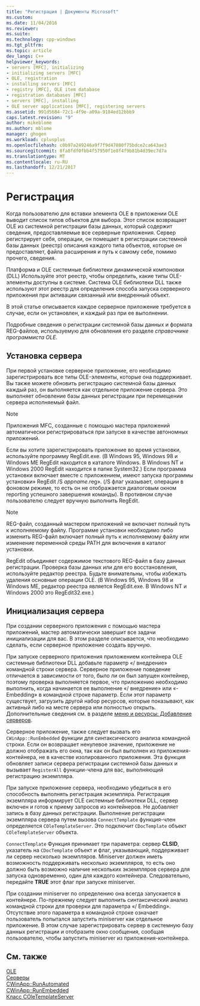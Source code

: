 ```yaml
---
title: "Регистрация | Документы Microsoft"
ms.custom: 
ms.date: 11/04/2016
ms.reviewer: 
ms.suite: 
ms.technology: cpp-windows
ms.tgt_pltfrm: 
ms.topic: article
dev_langs: C++
helpviewer_keywords:
- servers [MFC], initializing
- initializing servers [MFC]
- OLE, registration
- installing servers [MFC]
- registry [MFC], OLE item database
- registration databases [MFC]
- servers [MFC], installing
- OLE server applications [MFC], registering servers
ms.assetid: 991d5684-72c1-4f9e-a09a-9184ed12bbb9
caps.latest.revision: "9"
author: mikeblome
ms.author: mblome
manager: ghogen
ms.workload: cplusplus
ms.openlocfilehash: c0b97a249246a9f7f9d47880f75bdce2ca643ae3
ms.sourcegitcommit: 8fa8fdf0fbb4f57950f1e8f4f9b81b4d39ec7d7a
ms.translationtype: MT
ms.contentlocale: ru-RU
ms.lasthandoff: 12/21/2017
---
```

# <a name="registration"></a>Регистрация
Когда пользователю для вставки элемента OLE в приложении OLE выводит список типов объектов для выбора. Этот список возвращает OLE из системной регистрации базы данных, который содержит сведения, предоставляемые все серверные приложения. Сервер регистрирует себя, операции, он помещает в регистрации системной базы данных (реестр) описания каждого типа объектов, которые он предоставляет, файла расширения и путь к самому себе, помимо прочего, сведения.  
  
 Платформа и OLE системные библиотеки динамической компоновки (DLL) Используйте этот реестр, чтобы определить, какие типы OLE-элементы доступны в системе. Система OLE библиотеки DLL также используют этот реестр для определения способа запуска серверного приложения при активации связанный или внедренный объект.  
  
 В этой статье описывается каждое серверное приложение требуется в случае, если он установлен, и каждый раз при ее выполнении.  
  
 Подробные сведения о регистрации системной базы данных и формата REG-файлов, используемую для обновления его разделе *справочнике программиста OLE*.  
  
##  <a name="_core_server_installation"></a>Установка сервера  
 При первой установке серверное приложение, его необходимо зарегистрировать все типы OLE-элементы, которые она поддерживает. Вы также можете обновить регистрацию системной базы данных каждый раз, он выполняется как отдельное приложение сервера. Это выполняет обновление базы данных регистрации при перемещении сервера исполняемый файл.  
  
> [!NOTE]
>  Приложения MFC, созданные с помощью мастера приложений автоматически регистрироваться при запуске в качестве автономных приложений.  
  
 Если вы хотите зарегистрировать приложение во время установки, используйте программу RegEdit.exe. (В Windows 95, Windows 98 и Windows ME RegEdit находится в каталоге Windows. В Windows NT и Windows 2000 RegEdit находится в папке System32.) Если программа установки включает вместе с приложением, имеют запуска программы установки» RegEdit /S *appname*.reg». (/S флаг указывает, операции в фоновом режиме, то есть он не отображается диалоговым окном reporting успешного завершения команды). В противном случае пользователю следует вручную выполнить RegEdit.  
  
> [!NOTE]
>  REG-файл, созданный мастером приложений не включает полный путь к исполняемому файлу. Программе установки необходимо либо изменить REG-файл включает полный путь к исполняемому файлу или изменение переменной среды PATH для включения в каталог установки.  
  
 RegEdit объединяет содержимое текстового REG-файл в базу данных регистрации. Проверка базы данных или для его восстановления, используйте редактор реестра. Будьте внимательны, чтобы избежать удаления основные операции OLE. (В Windows 95, Windows 98 и Windows ME, редактор реестра является RegEdit.exe. В Windows NT и Windows 2000 это RegEdit32.exe.)  
  
##  <a name="_core_server_initialization"></a>Инициализация сервера  
 При создании серверного приложения с помощью мастера приложений, мастер автоматически завершит все задачи инициализации для вас. В этом разделе описывается, что необходимо сделать, если серверное приложение создать вручную.  
  
 При запуске серверного приложения приложением контейнера OLE системные библиотеки DLL добавьте параметр «/ внедрение» командной строки сервера. Серверное приложение поведение отличается в зависимости от того, было ли он был запущен контейнер, поэтому проверка выполняется первое, что приложению необходимо выполнить, когда начинается ее выполнение «/ внедрение» или «-Embedding» в командной строке параметр. Если этот параметр существует, загрузить другой набор ресурсов, которые показывают, как активный либо на месте сервера или полностью открыть. Дополнительные сведения см. в разделе [меню и ресурсы: Добавление серверов](../mfc/menus-and-resources-server-additions.md).  
  
 Серверное приложение, также следует вызвать его `CWinApp::RunEmbedded` функции для синтаксического анализа командной строки. Если он возвращает ненулевое значение, приложение не должно отображать его окна, так как он был выполнен из приложения-контейнера, не в качестве изолированного приложения. Эта функция обновляет записи сервера регистрации системной базы данных и вызывает `RegisterAll` функции-члена для вас, выполняющий регистрацию экземпляра.  
  
 При запуске приложение сервера, необходимо убедиться в его способность выполнять регистрация экземпляра. Регистрация экземпляра информирует OLE системные библиотеки DLL, сервер включен и готов к приему запросов из контейнеров. Не добавляет запись в базу данных регистрации. Выполнение регистрации экземпляра сервера путем вызова `ConnectTemplate` функция-член определяется `COleTemplateServer`. Это подключит `CDocTemplate` объект `COleTemplateServer` объекта.  
  
 `ConnectTemplate` Функция принимает три параметра: сервер **CLSID**, указатель на `CDocTemplate` объект и флаг, указывающий, поддерживает ли сервер несколько экземпляров. Miniserver должен иметь возможность поддерживать несколько экземпляров, то есть оно должно быть возможно наличие нескольких экземпляров сервера для запуска одновременно, один для каждого контейнера. Следовательно, передайте **TRUE** этот флаг при запуске miniserver.  
  
 При создании miniserver по определению она всегда запускается в контейнере. По-прежнему следует выполнить синтаксический анализ командной строки для проверки для параметра «/ Embedding». Отсутствие этого параметра в командной строке означает пользователь попытался запустить miniserver как отдельное приложение. В этом случае зарегистрировать сервер в системную базу данных регистрации и отобразите окно сообщения, сообщая пользователю, чтобы запустить miniserver из приложения-контейнера.  
  
## <a name="see-also"></a>См. также  
 [OLE](../mfc/ole-in-mfc.md)   
 [Серверы](../mfc/servers.md)   
 [CWinApp::RunAutomated](../mfc/reference/cwinapp-class.md#runautomated)   
 [CWinApp::RunEmbedded](../mfc/reference/cwinapp-class.md#runembedded)   
 [Класс COleTemplateServer](../mfc/reference/coletemplateserver-class.md)

